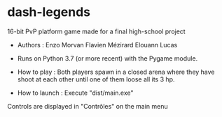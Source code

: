 # dash-legends
16-bit PvP platform game made for a final high-school project

- Authors : 
Enzo Morvan
Flavien Mézirard
Elouann Lucas

- Runs on Python 3.7 (or more recent) with the Pygame module.

- How to play :
Both players spawn in a closed arena where they have shoot at each other until one of them loose all its 3 hp.

- How to launch :
Execute "dist/main.exe"

Controls are displayed in "Contrôles" on the main menu
